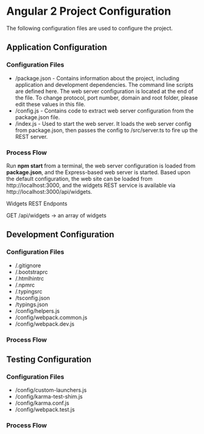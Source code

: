 # Angular 2 Project Configuration

The following configuration files are used to configure the project.

## Application Configuration

### Configuration Files

- /package.json - Contains information about the project, including application and development dependencies. The command line scripts are defined here. The web server configuration is located at the end of the file. To change protocol, port number, domain and root folder, please edit these values in this file.
- /config.js - Contains code to extract web server configuration from the package.json file.
- /index.js - Used to start the web server. It loads the web server config from package.json, then passes the config to /src/server.ts to fire up the REST server.

### Process Flow

Run **npm start** from a terminal, the web server configuration is loaded from **package.json**, and the Express-based web server is started. Based upon the default configuration, the web site can be loaded from http://localhost:3000, and the widgets REST service is available via http://localhost:3000/api/widgets.

Widgets REST Endponts

GET /api/widgets -> an array of widgets

## Development Configuration

### Configuration Files

- /.gitignore
- /.bootstraprc
- /.htmlhintrc
- /.npmrc
- /.typingsrc
- /tsconfig.json
- /typings.json
- /config/helpers.js
- /config/webpack.common.js
- /config/webpack.dev.js

### Process Flow

## Testing Configuration

### Configuration Files

- /config/custom-launchers.js
- /config/karma-test-shim.js
- /config/karma.conf.js
- /config/webpack.test.js

### Process Flow